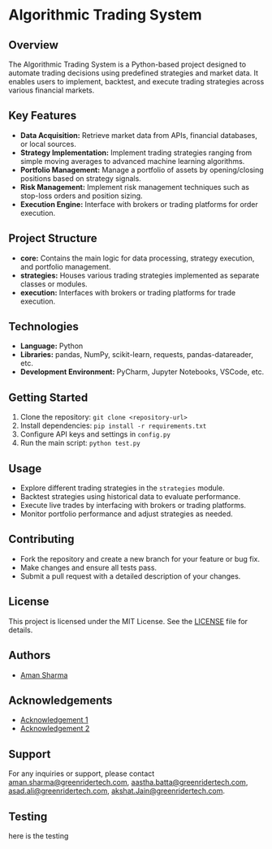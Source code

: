 # Algorithmic Trading System

## Overview
The Algorithmic Trading System is a Python-based project designed to automate trading decisions using predefined strategies and market data. It enables users to implement, backtest, and execute trading strategies across various financial markets.

## Key Features
- **Data Acquisition:** Retrieve market data from APIs, financial databases, or local sources.
- **Strategy Implementation:** Implement trading strategies ranging from simple moving averages to advanced machine learning algorithms.
- **Portfolio Management:** Manage a portfolio of assets by opening/closing positions based on strategy signals.
- **Risk Management:** Implement risk management techniques such as stop-loss orders and position sizing.
- **Execution Engine:** Interface with brokers or trading platforms for order execution.

## Project Structure
- **core:** Contains the main logic for data processing, strategy execution, and portfolio management.
- **strategies:** Houses various trading strategies implemented as separate classes or modules.
- **execution:** Interfaces with brokers or trading platforms for trade execution.

## Technologies
- **Language:** Python
- **Libraries:** pandas, NumPy, scikit-learn, requests, pandas-datareader, etc.
- **Development Environment:** PyCharm, Jupyter Notebooks, VSCode, etc.

## Getting Started
1. Clone the repository: `git clone <repository-url>`
2. Install dependencies: `pip install -r requirements.txt`
3. Configure API keys and settings in `config.py`
4. Run the main script: `python test.py`

## Usage
- Explore different trading strategies in the `strategies` module.
- Backtest strategies using historical data to evaluate performance.
- Execute live trades by interfacing with brokers or trading platforms.
- Monitor portfolio performance and adjust strategies as needed.

## Contributing
- Fork the repository and create a new branch for your feature or bug fix.
- Make changes and ensure all tests pass.
- Submit a pull request with a detailed description of your changes.

## License
This project is licensed under the MIT License. See the [LICENSE](LICENSE) file for details.

## Authors
- [Aman Sharma](https://github.com/A1man1)

## Acknowledgements
- [Acknowledgement 1](acknowledgement-1-url)
- [Acknowledgement 2](acknowledgement-2-url)

## Support
For any inquiries or support, please contact [aman.sharma@greenridertech.com](aman.sharma@greenridertech.com), [aastha.batta@greenridertech.com](aastha.batta@greenridertech.com), [asad.ali@greenridertech.com](asad.ali@greenridertech.com), [akshat.Jain@greenridertech.com](akshat.Jain@greenridertech.com).

## Testing
here is the testing